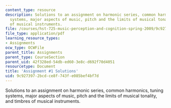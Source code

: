 ```yaml
---
content_type: resource
description: Solutions to an assignment on harmonic series, common harmonics, tuning
  systems, major aspects of music, pitch and the limits of musical tonality, and timbres
  of musical instruments.
file: /courses/hst-725-music-perception-and-cognition-spring-2009/9c9273972bcdce8f743fe085bef4bf7d_MITHST_725S09_sol_pset_01.pdf
file_type: application/pdf
learning_resource_types:
- Assignments
ocw_type: OCWFile
parent_title: Assignments
parent_type: CourseSection
parent_uid: 42f328ed-54db-ed60-3e8c-d692f70d4051
resourcetype: Document
title: 'Assignment #1 Solutions'
uid: 9c927397-2bcd-ce8f-743f-e085bef4bf7d
---
```

Solutions to an assignment on harmonic series, common harmonics, tuning systems, major aspects of music, pitch and the limits of musical tonality, and timbres of musical instruments.

